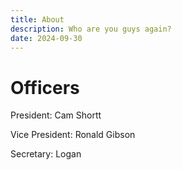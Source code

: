 ```yaml
---
title: About
description: Who are you guys again?
date: 2024-09-30
---
```


Officers
========

President: Cam Shortt

Vice President: Ronald Gibson

Secretary: Logan
